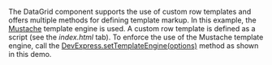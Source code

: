 The DataGrid component supports the use of custom row templates and offers multiple methods for defining template markup. In this example, the <a href="http://mustache.github.io/" target="_blank">Mustache</a> template engine is used. A custom row template is defined as a script (see the *index.html* tab). To enforce the use of the Mustache template engine, call the [DevExpress.setTemplateEngine(options)](/Documentation/ApiReference/Common/Utils/#setTemplateEngineoptions) method as shown in this demo.
